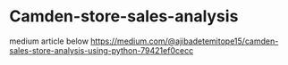 # Camden-store-sales-analysis
medium article below
https://medium.com/@ajibadetemitope15/camden-sales-store-analysis-using-python-79421ef0cecc
